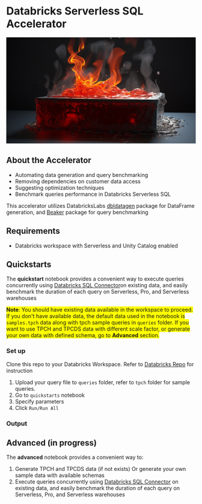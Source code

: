 # Databricks Serverless SQL Accelerator
![brick](./assets/brick.png)
## About the Accelerator

* Automating data generation and query benchmarking
* Removing dependencies on customer data access
* Suggesting optimization techniques
* Benchmark queries performance in Databricks Serverless SQL

This accelerator utilizes DatabricksLabs [dbldatagen](https://github.com/databrickslabs/dbldatagen) package for DataFrame generation, and [Beaker](https://github.com/goodwillpunning/beaker) package for query benchmarking 


## Requirements
* Databricks workspace with Serverless and Unity Catalog enabled

## Quickstarts

The **quickstart** notebook provides a convenient way to execute queries concurrently using [Databricks SQL Connector](https://docs.databricks.com/en/dev-tools/python-sql-connector.html)on existing data, and easily benchmark the duration of each query on Serverless, Pro, and Serverless warehouses

<span style="background-color: yellow">**Note**: You should have existing data available in the workspace to proceed. If you don't have available data, the default data used in the notebook is `samples.tpch` data along with tpch sample queries in `queries` folder. If you want to use TPCH and TPCDS data with different scale factor, or generate your own data with defined schema, go to **Advanced** section.</span>

### Set up
Clone this repo to your Databricks Workspace. Refer to [Databricks Repo](https://docs.databricks.com/en/repos/repos-setup.html) for instruction

1. Upload your query file to `queries` folder, refer to `tpch` folder for sample queries. 
2. Go to `quickstarts` notebook
3. Specify parameters
4. Click `Run/Run All`

### Output


## Advanced (in progress)

The **advanced** notebook provides a convenient way to:  
1. Generate TPCH and TPCDS data (if not exists) Or generate your own sample data with available schemas
2. Execute queries concurrently using [Databricks SQL Connector](https://docs.databricks.com/en/dev-tools/python-sql-connector.html) on existing data, and easily benchmark the duration of each query on Serverless, Pro, and Serverless warehouses





